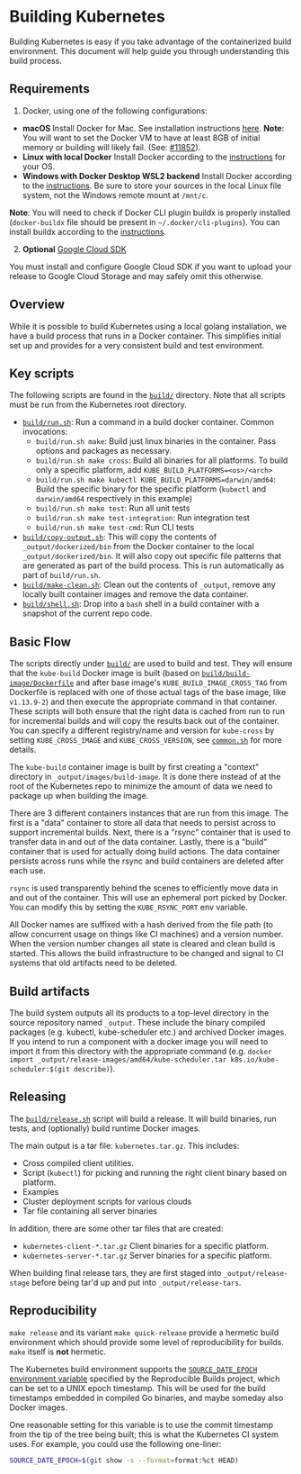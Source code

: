 # Building Kubernetes

Building Kubernetes is easy if you take advantage of the containerized build environment. This document will help guide you through understanding this build process.

## Requirements

1. Docker, using one of the following configurations:
  * **macOS** Install Docker for Mac. See installation instructions [here](https://docs.docker.com/docker-for-mac/).
     **Note**: You will want to set the Docker VM to have at least 8GB of initial memory or building will likely fail. (See: [#11852]( http://issue.k8s.io/11852)).
  * **Linux with local Docker**  Install Docker according to the [instructions](https://docs.docker.com/installation/#installation) for your OS.
  * **Windows with Docker Desktop WSL2 backend**  Install Docker according to the [instructions](https://docs.docker.com/docker-for-windows/wsl-tech-preview/). Be sure to store your sources in the local Linux file system, not the Windows remote mount at `/mnt/c`.
  
  **Note**: You will need to check if Docker CLI plugin buildx is properly installed (`docker-buildx` file should be present in `~/.docker/cli-plugins`). You can install buildx according to the [instructions](https://github.com/docker/buildx/blob/master/README.md#installing).

2. **Optional** [Google Cloud SDK](https://developers.google.com/cloud/sdk/)

You must install and configure Google Cloud SDK if you want to upload your release to Google Cloud Storage and may safely omit this otherwise.

## Overview

While it is possible to build Kubernetes using a local golang installation, we have a build process that runs in a Docker container.  This simplifies initial set up and provides for a very consistent build and test environment.

## Key scripts

The following scripts are found in the [`build/`](.) directory. Note that all scripts must be run from the Kubernetes root directory.

* [`build/run.sh`](run.sh): Run a command in a build docker container.  Common invocations:
  *  `build/run.sh make`: Build just linux binaries in the container.  Pass options and packages as necessary.
  *  `build/run.sh make cross`: Build all binaries for all platforms. To build only a specific platform, add `KUBE_BUILD_PLATFORMS=<os>/<arch>`
  *  `build/run.sh make kubectl KUBE_BUILD_PLATFORMS=darwin/amd64`: Build the specific binary for the specific platform (`kubectl` and `darwin/amd64` respectively in this example)
  *  `build/run.sh make test`: Run all unit tests
  *  `build/run.sh make test-integration`: Run integration test
  *  `build/run.sh make test-cmd`: Run CLI tests
* [`build/copy-output.sh`](copy-output.sh): This will copy the contents of `_output/dockerized/bin` from the Docker container to the local `_output/dockerized/bin`. It will also copy out specific file patterns that are generated as part of the build process. This is run automatically as part of `build/run.sh`.
* [`build/make-clean.sh`](make-clean.sh): Clean out the contents of `_output`, remove any locally built container images and remove the data container.
* [`build/shell.sh`](shell.sh): Drop into a `bash` shell in a build container with a snapshot of the current repo code.

## Basic Flow

The scripts directly under [`build/`](.) are used to build and test.  They will ensure that the `kube-build` Docker image is built (based on [`build/build-image/Dockerfile`](build-image/Dockerfile) and after base image's `KUBE_BUILD_IMAGE_CROSS_TAG` from Dockerfile is replaced with one of those actual tags of the base image, like `v1.13.9-2`) and then execute the appropriate command in that container.  These scripts will both ensure that the right data is cached from run to run for incremental builds and will copy the results back out of the container. You can specify a different registry/name and version for `kube-cross` by setting `KUBE_CROSS_IMAGE` and `KUBE_CROSS_VERSION`, see [`common.sh`](common.sh) for more details.

The `kube-build` container image is built by first creating a "context" directory in `_output/images/build-image`.  It is done there instead of at the root of the Kubernetes repo to minimize the amount of data we need to package up when building the image.

There are 3 different containers instances that are run from this image.  The first is a "data" container to store all data that needs to persist across to support incremental builds. Next, there is a "rsync" container that is used to transfer data in and out of the data container.  Lastly, there is a "build" container that is used for actually doing build actions.  The data container persists across runs while the rsync and build containers are deleted after each use.

`rsync` is used transparently behind the scenes to efficiently move data in and out of the container.  This will use an ephemeral port picked by Docker.  You can modify this by setting the `KUBE_RSYNC_PORT` env variable.

All Docker names are suffixed with a hash derived from the file path (to allow concurrent usage on things like CI machines) and a version number.  When the version number changes all state is cleared and clean build is started.  This allows the build infrastructure to be changed and signal to CI systems that old artifacts need to be deleted.

## Build artifacts
The build system outputs all its products to a top-level directory in the source repository named `_output`.
These include the binary compiled packages (e.g. kubectl, kube-scheduler etc.) and archived Docker images.
If you intend to run a component with a docker image you will need to import it from this directory with
the appropriate command (e.g. `docker import _output/release-images/amd64/kube-scheduler.tar k8s.io/kube-scheduler:$(git describe)`).

## Releasing

The [`build/release.sh`](release.sh) script will build a release.  It will build binaries, run tests, and (optionally) build runtime Docker images.

The main output is a tar file: `kubernetes.tar.gz`.  This includes:
* Cross compiled client utilities.
* Script (`kubectl`) for picking and running the right client binary based on platform.
* Examples
* Cluster deployment scripts for various clouds
* Tar file containing all server binaries

In addition, there are some other tar files that are created:
* `kubernetes-client-*.tar.gz` Client binaries for a specific platform.
* `kubernetes-server-*.tar.gz` Server binaries for a specific platform.

When building final release tars, they are first staged into `_output/release-stage` before being tar'd up and put into `_output/release-tars`.

## Reproducibility
`make release` and its variant `make quick-release` provide a
hermetic build environment which should provide some level of reproducibility
for builds. `make` itself is **not** hermetic.

The Kubernetes build environment supports the [`SOURCE_DATE_EPOCH` environment
variable](https://reproducible-builds.org/specs/source-date-epoch/) specified by
the Reproducible Builds project, which can be set to a UNIX epoch timestamp.
This will be used for the build timestamps embedded in compiled Go binaries,
and maybe someday also Docker images.

One reasonable setting for this variable is to use the commit timestamp from the
tip of the tree being built; this is what the Kubernetes CI system uses. For
example, you could use the following one-liner:

```bash
SOURCE_DATE_EPOCH=$(git show -s --format=format:%ct HEAD)
```
